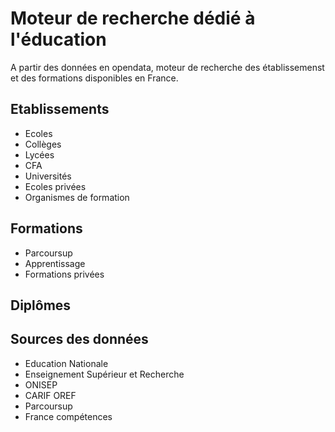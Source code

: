 # Moteur de recherche dédié à l'éducation

A partir des données en opendata, moteur de recherche des établissemenst et des formations disponibles en France.

## Etablissements

- Ecoles
- Collèges
- Lycées
- CFA
- Universités
- Ecoles privées
- Organismes de formation

## Formations

- Parcoursup
- Apprentissage
- Formations privées

## Diplômes

## Sources des données

- Education Nationale
- Enseignement Supérieur et Recherche
- ONISEP
- CARIF OREF
- Parcoursup
- France compétences